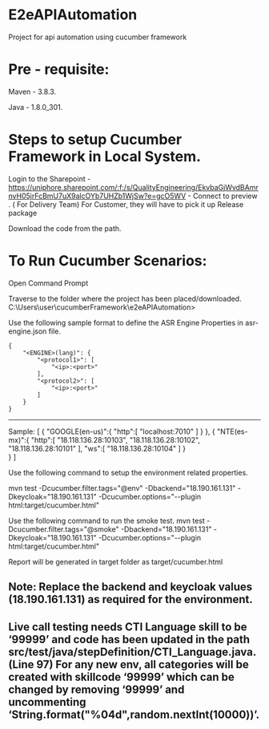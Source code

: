 # E2eAPIAutomation

Project for api automation using cucumber framework

# Pre - requisite:

Maven - 3.8.3.

Java -  1.8.0_301.

# Steps to setup Cucumber Framework in Local System.

Login to the Sharepoint -https://uniphore.sharepoint.com/:f:/s/QualityEngineering/EkvbaGjWvdBAmrnvH05jrFcBmU7uX9alcOYb7UHZb1WjSw?e=gcO5WV - Connect to preview . ( For Delivery Team)  For Customer, they will have to pick it up Release package 

Download the code from the path.

 

# To Run Cucumber Scenarios:

Open Command Prompt

Traverse to the folder where the project has been placed/downloaded. C:\Users\user\cucumberFramework\e2eAPIAutomation>

Use the following sample format to define the ASR Engine Properties in asr-engine.json file.

	{
		"<ENGINE>(lang)": {
			"<protocol1>": [
				"<ip>:<port>"
			],
			"<protocol2>": [
				"<ip>:<port>"
			]
		}
	}

------------------------------------------------------------------------------
Sample:
[
{
    "GOOGLE(en-us)":{
                "http":[
                    "localhost:7010"
                        ]
                    }
 },
 {
    "NTE(es-mx)":{
            "http":[
                "18.118.136.28:10103",
                "18.118.136.28:10102",
                "18.118.136.28:10101"
                  ],
             "ws":[
                 "18.118.136.28:10104"
                 ]
              }    
  }
]

Use the following command to setup the environment related properties.

mvn test -Dcucumber.filter.tags="@env" -Dbackend="18.190.161.131" -Dkeycloak="18.190.161.131" -Dcucumber.options="--plugin html:target/cucumber.html"

Use the following command to run the smoke test. 
mvn test -Dcucumber.filter.tags="@smoke" -Dbackend="18.190.161.131" -Dkeycloak="18.190.161.131" -Dcucumber.options="--plugin html:target/cucumber.html"

Report will be generated in target folder as target/cucumber.html

 

## Note: Replace the backend and keycloak values (18.190.161.131) as required for the environment.

## Live call testing needs CTI Language skill to be ‘99999’ and code has been updated in the path src/test/java/stepDefinition/CTI_Language.java.(Line 97) For any new env, all categories will be created with skillcode ‘99999’ which can be changed by removing ‘99999’ and uncommenting ‘String.format("%04d",random.nextInt(10000))’.
